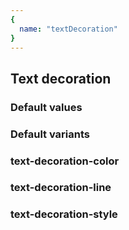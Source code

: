 ```yaml
---
{
  name: "textDecoration"
}
---
```


## Text decoration

### Default values
<!-- defaults.values.start -->
<!-- defaults.values.end -->


### Default variants
<!-- defaults.variants.start -->
<!-- defaults.variants.end -->


### text-decoration-color
### text-decoration-line
### text-decoration-style

